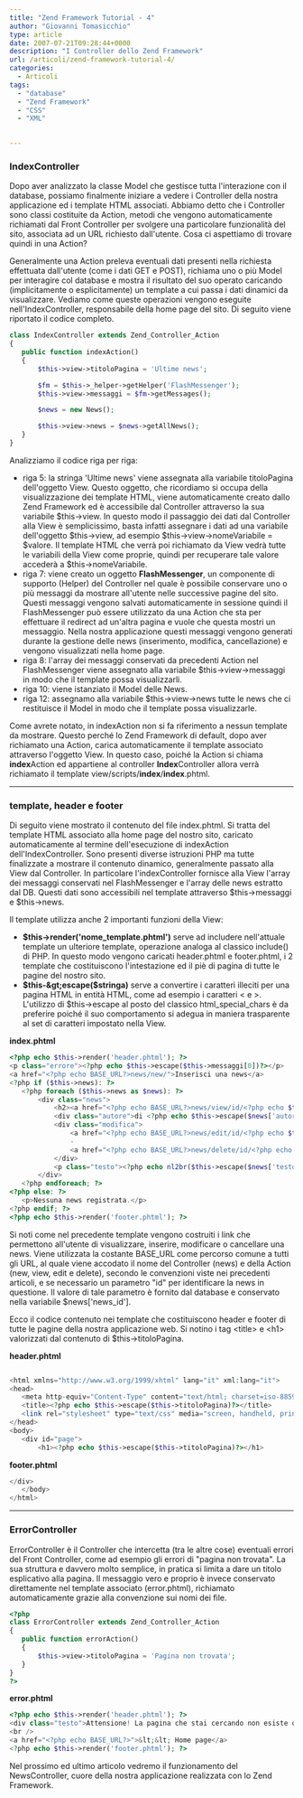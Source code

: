 ```yaml
---
title: "Zend Framework Tutorial - 4"
author: "Giovanni Tomasicchio"
type: article
date: 2007-07-21T09:28:44+0000
description: "I Controller dello Zend Framework"
url: /articoli/zend-framework-tutorial-4/
categories:
  - Articoli
tags:
  - "database"
  - "Zend Framework"
  - "CSS"
  - "XML"

  
---
```

###  IndexController

 Dopo aver analizzato la classe Model che gestisce tutta l'interazione con il database, possiamo finalmente iniziare a vedere i Controller della nostra applicazione ed i template HTML associati. Abbiamo detto che i Controller sono classi costituite da Action, metodi che vengono automaticamente richiamati dal Front Controller per svolgere una particolare funzionalità del sito, associata ad un URL richiesto dall'utente. Cosa ci aspettiamo di trovare quindi in una Action?

 Generalmente una Action preleva eventuali dati presenti nella richiesta effettuata dall'utente (come i dati GET e POST), richiama uno o più Model per interagire col database e mostra il risultato del suo operato caricando (implicitamente o esplicitamente) un template a cui passa i dati dinamici da visualizzare. Vediamo come queste operazioni vengono eseguite nell'IndexController, responsabile della home page del sito. Di seguito viene riportato il codice completo.

 ```php
class IndexController extends Zend_Controller_Action
{
    public function indexAction()
    {
        $this->view->titoloPagina = 'Ultime news';

        $fm = $this->_helper->getHelper('FlashMessenger');
        $this->view->messaggi = $fm->getMessages();

        $news = new News();

        $this->view->news = $news->getAllNews();
    }
}
```

 Analizziamo il codice riga per riga:

- riga 5: la stringa 'Ultime news' viene assegnata alla variabile titoloPagina dell'oggetto View. Questo oggetto, che ricordiamo si occupa della visualizzazione dei template HTML, viene automaticamente creato dallo Zend Framework ed è accessibile dal Controller attraverso la sua variabile $this-&gt;view. In questo modo il passaggio dei dati dal Controller alla View è semplicissimo, basta infatti assegnare i dati ad una variabile dell'oggetto $this-&gt;view, ad esempio $this-&gt;view-&gt;nomeVariabile = $valore. Il template HTML che verrà poi richiamato da View vedrà tutte le variabili della View come proprie, quindi per recuperare tale valore accederà a $this-&gt;nomeVariabile.
- riga 7: viene creato un oggetto **FlashMessenger**, un componente di supporto (Helper) del Controller nel quale è possibile conservare uno o più messaggi da mostrare all'utente nelle successive pagine del sito. Questi messaggi vengono salvati automaticamente in sessione quindi il FlashMessenger può essere utilizzato da una Action che sta per effettuare il redirect ad un'altra pagina e vuole che questa mostri un messaggio. Nella nostra applicazione questi messaggi vengono generati durante la gestione delle news (inserimento, modifica, cancellazione) e vengono visualizzati nella home page.
- riga 8: l'array dei messaggi conservati da precedenti Action nel FlashMessenger viene assegnato alla variabile $this-&gt;view-&gt;messaggi in modo che il template possa visualizzarli.
- riga 10: viene istanziato il Model delle News.
- riga 12: assegnamo alla variabile $this-&gt;view-&gt;news tutte le news che ci restituisce il Model in modo che il template possa visualizzarle.
 
 Come avrete notato, in indexAction non si fa riferimento a nessun template da mostrare. Questo perché lo Zend Framework di default, dopo aver richiamato una Action, carica automaticamente il template associato attraverso l'oggetto View. In questo caso, poiché la Action si chiama **index**Action ed appartiene al controller **Index**Controller allora verrà richiamato il template view/scripts/**index**/**index**.phtml.

- - - - - -

###  template, header e footer

 Di seguito viene mostrato il contenuto del file index.phtml. Si tratta del template HTML associato alla home page del nostro sito, caricato automaticamente al termine dell'esecuzione di indexAction dell'IndexController. Sono presenti diverse istruzioni PHP ma tutte finalizzate a mostrare il contenuto dinamico, generalmente passato alla View dal Controller. In particolare l'indexController fornisce alla View l'array dei messaggi conservati nel FlashMessenger e l'array delle news estratto dal DB. Questi dati sono accessibili nel template attraverso $this-&gt;messaggi e $this-&gt;news.

 Il template utilizza anche 2 importanti funzioni della View:

- **$this-&gt;render('nome\_template.phtml')** serve ad includere nell'attuale template un ulteriore template, operazione analoga al classico include() di PHP. In questo modo vengono caricati header.phtml e footer.phtml, i 2 template che costituiscono l'intestazione ed il piè di pagina di tutte le pagine del nostro sito.
- **$this-&gt;escape($stringa)** serve a convertire i caratteri illeciti per una pagina HTML in entità HTML, come ad esempio i caratteri &lt; e &gt;. L'utilizzo di $this-&gt;escape al posto del classico html\_special\_chars è da preferire poiché il suo comportamento si adegua in maniera trasparente al set di caratteri impostato nella View.
 
 **index.phtml**

 ```php
<?php echo $this->render('header.phtml'); ?>
<p class="errore"><?php echo $this->escape($this->messaggi[0])?></p>
<a href="<?php echo BASE_URL?>news/new/">Inserisci una news</a>
<?php if ($this->news): ?>
    <?php foreach ($this->news as $news): ?>
        <div class="news">
            <h2><a href="<?php echo BASE_URL?>news/view/id/<?php echo $this->escape($news['news_id']) ?>/"><?php echo $this->escape($news['titolo']) ?></a></h2>
            <div class="autore">di <?php echo $this->escape($news['autore']) ?> | <?php echo $this->escape($news['data']) ?></div>
            <div class="modifica">
                <a href="<?php echo BASE_URL?>news/edit/id/<?php echo $this->escape($news['news_id']) ?>/">Modifica</a>
                -
                <a href="<?php echo BASE_URL?>news/delete/id/<?php echo $this->escape($news['news_id']) ?>/">Cancella</a>
            </div>
            <p class="testo"><?php echo nl2br($this->escape($news['testo_intro'])) ?></p>
        </div>
    <?php endforeach; ?>
<?php else: ?>
    <p>Nessuna news registrata.</p>
<?php endif; ?>
<?php echo $this->render('footer.phtml'); ?>
```

 Si noti come nel precedente template vengono costruiti i link che permettono all'utente di visualizzare, inserire, modificare o cancellare una news. Viene utilizzata la costante BASE\_URL come percorso comune a tutti gli URL, al quale viene accodato il nome del Controller (news) e della Action (new, view, edit e delete), secondo le convenzioni viste nei precedenti articoli, e se necessario un parametro "id" per identificare la news in questione. Il valore di tale parametro è fornito dal database e conservato nella variabile $news\['news\_id'\].

 Ecco il codice contenuto nei template che costituiscono header e footer di tutte le pagine della nostra applicazione web. Si notino i tag &lt;title&gt; e &lt;h1&gt; valorizzati dal contenuto di $this-&gt;titoloPagina.

 **header.phtml**

 ```php

<html xmlns="http://www.w3.org/1999/xhtml" lang="it" xml:lang="it">
<head>
    <meta http-equiv="Content-Type" content="text/html; charset=iso-8859-1" />
    <title><?php echo $this->escape($this->titoloPagina)?></title>
    <link rel="stylesheet" type="text/css" media="screen, handheld, print" href="<?php echo BASE_URL?>main.css" />
</head>
<body>
    <div id="page">
        <h1><?php echo $this->escape($this->titoloPagina)?></h1>
```

 **footer.phtml**

 ```php
</div>
    </body>
</html>
```

- - - - - -

###  ErrorController

 ErrorController è il Controller che intercetta (tra le altre cose) eventuali errori del Front Controller, come ad esempio gli errori di "pagina non trovata". La sua struttura e davvero molto semplice, in pratica si limita a dare un titolo esplicativo alla pagina. Il messaggio vero e proprio è invece conservato direttamente nel template associato (error.phtml), richiamato automaticamente grazie alla convenzione sui nomi dei file.

 ```php
<?php
class ErrorController extends Zend_Controller_Action
{
    public function errorAction()
    {
        $this->view->titoloPagina = 'Pagina non trovata';
    }
}
?>
```

 **error.phtml**

 ```php
<?php echo $this->render('header.phtml'); ?>
<div class="testo">Attensione! La pagina che stai cercando non esiste oppure è stata spostata.</div>
<br />
<a href="<?php echo BASE_URL?>">&lt;&lt; Home page</a>
<?php echo $this->render('footer.phtml'); ?>
```

 Nel prossimo ed ultimo articolo vedremo il funzionamento del NewsController, cuore della nostra applicazione realizzata con lo Zend Framework.